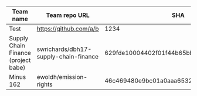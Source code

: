 Team name | Team repo URL | SHA | Score
--- | --- | --- | ---
Test | https://github.com/a/b | 1234 | 10
Supply Chain Finance (project babe) | swrichards/dbh17-supply-chain-finance | 629fde10004402f01f44b65bba84f40c1318c994 | 9
Minus 162 | ewoldh/emission-rights | 46c469480e9bc01a0aaa65323ce6864a83857386 | 9
